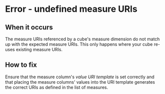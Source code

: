 # Error - undefined measure URIs

<!-- TODO: Will this be possible with info.json v2? -->

## When it occurs

The measure URIs referenced by a cube's measure dimension do not match up with the expected measure URIs. This only happens where your cube re-uses existing measure URIs.

## How to fix

Ensure that the measure column's *value URI template* is set correctly and that placing the measure columns' values into the URI template generates the correct URIs as defined in the list of measures.

<!-- TODO: Link to somewhere which helps the user define measures. -->
